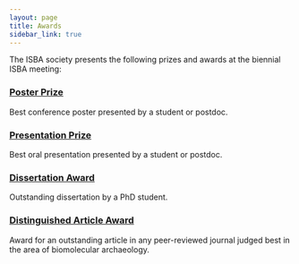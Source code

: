 ```yaml
---
layout: page
title: Awards
sidebar_link: true
---
```


The ISBA society presents the following prizes and awards at the biennial ISBA meeting:

### [Poster Prize](/poster_prize)
Best conference poster presented by a student or postdoc.

### [Presentation Prize](/presentation_prize)
Best oral presentation presented by a student or postdoc.

### [Dissertation Award](/dissertation_award)
Outstanding dissertation by a PhD student. 

### [Distinguished Article Award](/article_award)
Award for an outstanding article in any peer-reviewed journal judged best in the area of biomolecular archaeology. 
